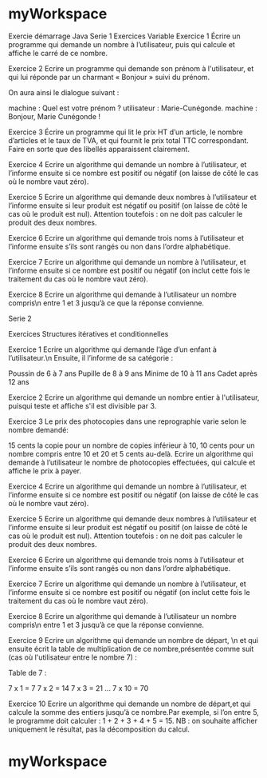 # myWorkspace

Exercie démarrage Java 
Serie 1
Exercices Variable
Exercice 1
Écrire un programme qui demande un nombre à l’utilisateur, puis qui calcule et affiche le carré de ce nombre.



Exercice 2
Ecrire un programme qui demande son prénom à l'utilisateur, et qui lui réponde par un charmant « Bonjour » suivi du prénom.

On aura ainsi le dialogue suivant :

machine : Quel est votre prénom ? utilisateur : Marie-Cunégonde.
machine : Bonjour, Marie Cunégonde !


Exercice 3
Écrire un programme qui lit le prix HT d’un article, le nombre d’articles et le taux de TVA, et qui fournit le prix total TTC correspondant. Faire en sorte que des libellés apparaissent clairement.



Exercice 4
Ecrire un algorithme qui demande un nombre à l’utilisateur, et l’informe ensuite si ce nombre est positif ou négatif (on laisse de côté le cas où le nombre vaut zéro).



Exercice 5
Ecrire un algorithme qui demande deux nombres à l’utilisateur et l’informe ensuite si leur produit est négatif ou positif (on laisse de côté le cas où le produit est nul). Attention toutefois : on ne doit pas calculer le produit des deux nombres.



Exercice 6
Ecrire un algorithme qui demande trois noms à l’utilisateur et l’informe ensuite s’ils sont rangés ou non dans l’ordre alphabétique.



Exercice 7
Ecrire un algorithme qui demande un nombre à l’utilisateur, et l’informe ensuite si ce nombre est positif ou négatif (on inclut cette fois le traitement du cas où le nombre vaut zéro).

Exercice 8
Ecrire un algorithme qui demande à l’utilisateur un nombre compris\n entre 1 et 3 jusqu’à ce que la réponse convienne.

Serie 2 

Exercices Structures itératives et conditionnelles


Exercice 1
Ecrire un algorithme qui demande l’âge d’un enfant à l’utilisateur.\n Ensuite, il l’informe de sa catégorie :

Poussin de 6 à 7 ans
Pupille de 8 à 9 ans
Minime de 10 à 11 ans
Cadet après 12 ans


Exercice 2
Ecrire un algorithme qui demande un nombre entier à l'utilisateur, puisqui teste et affiche s'il est divisible par 3.



Exercice 3
Le prix des photocopies dans une reprographie varie selon le nombre demandé:

15 cents la copie pour un nombre de copies inférieur à 10,
10 cents pour un nombre compris entre 10 et 20 et
5 cents au-delà.
Ecrire un algorithme qui demande à l’utilisateur le nombre de photocopies effectuées, qui calcule et affiche le prix à payer.



Exercice 4
Ecrire un algorithme qui demande un nombre à l’utilisateur, et l’informe ensuite si ce nombre est positif ou négatif (on laisse de côté le cas où le nombre vaut zéro).



Exercice 5
Ecrire un algorithme qui demande deux nombres à l’utilisateur et l’informe ensuite si leur produit est négatif ou positif (on laisse de côté le cas où le produit est nul). Attention toutefois : on ne doit pas calculer le produit des deux nombres.



Exercice 6
Ecrire un algorithme qui demande trois noms à l’utilisateur et l’informe ensuite s’ils sont rangés ou non dans l’ordre alphabétique.



Exercice 7
Ecrire un algorithme qui demande un nombre à l’utilisateur, et l’informe ensuite si ce nombre est positif ou négatif (on inclut cette fois le traitement du cas où le nombre vaut zéro).



Exercice 8
Ecrire un algorithme qui demande à l’utilisateur un nombre compris\n entre 1 et 3 jusqu’à ce que la réponse convienne.



Exercice 9
Ecrire un algorithme qui demande un nombre de départ, \n et qui ensuite écrit la table de multiplication de ce nombre,présentée comme suit (cas où l'utilisateur entre le nombre 7) :

Table de 7 :

7 x 1 = 7
7 x 2 = 14
7 x 3 = 21
...
7 x 10 = 70



Exercice 10
Ecrire un algorithme qui demande un nombre de départ,et qui calcule la somme des entiers jusqu’à ce nombre.Par exemple, si l’on entre 5, le programme doit calculer : 1 + 2 + 3 + 4 + 5 = 15. NB : on souhaite afficher uniquement le résultat, pas la décomposition du calcul.
# myWorkspace
